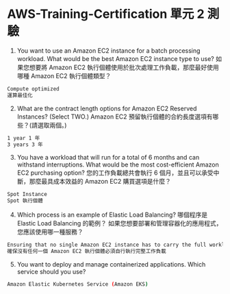 # AWS-Training-Certification 單元 2 測驗

1. You want to use an Amazon EC2 instance for a batch processing workload. What would be the best Amazon EC2 instance type to use? 如果您想要將 Amazon EC2 執行個體使用於批次處理工作負載，那麼最好使用哪種 Amazon EC2 執行個體類型？
```bash
Compute optimized
運算最佳化
```
2. What are the contract length options for Amazon EC2 Reserved Instances? (Select TWO.) Amazon EC2 預留執行個體的合約長度選項有哪些？(請選取兩個。)
```bash
1 year 1 年
3 years 3 年
```
3. You have a workload that will run for a total of 6 months and can withstand interruptions. What would be the most cost-efficient Amazon EC2 purchasing option? 您的工作負載總共會執行 6 個月，並且可以承受中斷，那麼最具成本效益的 Amazon EC2 購買選項是什麼？
```bash
Spot Instance
Spot 執行個體
```

4. Which process is an example of Elastic Load Balancing? 哪個程序是 Elastic Load Balancing 的範例？ 如果您想要部署和管理容器化的應用程式，您應該使用哪一種服務？
```bash
Ensuring that no single Amazon EC2 instance has to carry the full workload on its own
確保沒有任何一個 Amazon EC2 執行個體必須自行執行完整工作負載
```

5. You want to deploy and manage containerized applications. Which service should you use?
```bash
Amazon Elastic Kubernetes Service (Amazon EKS)
```